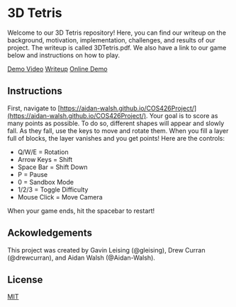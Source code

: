 # 3D Tetris
Welcome to our 3D Tetris repository! Here, you can find our writeup on the background, motivation, implementation, challenges, and results of our project. The writeup is called 3DTetris.pdf. We also have a link to our game below and instructions on how to play.

[Demo Video](https://drive.google.com/file/d/1puA2sJjkzZ6moJBL37w_JogaJicV25mO/view?usp=drive_link)
[Writeup](https://github.com/Aidan-Walsh/COS426Project/blob/main/3D%20Tetris%20Writeup.pdf)
[Online Demo](https://aidan-walsh.github.io/COS426Project/)

## Instructions
First, navigate to [https://aidan-walsh.github.io/COS426Project/](https://aidan-walsh.github.io/COS426Project/). Your goal is to score as many points as possible. To do so, different shapes will appear and slowly fall. As they fall, use the keys to move and rotate them. When you fill a layer full of blocks, the layer vanishes and you get points! Here are the controls: 
- Q/W/E = Rotation
- Arrow Keys = Shift
- Space Bar = Shift Down
- P = Pause
- 0 = Sandbox Mode
- 1/2/3 = Toggle Difficulty
- Mouse Click = Move Camera

When your game ends, hit the spacebar to restart!

## Ackowledgements
This project was created by Gavin Leising (@gleising), Drew Curran (@drewcurran), and Aidan Walsh (@Aidan-Walsh).

## License
[MIT](./LICENSE)
